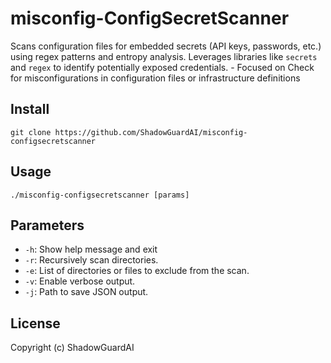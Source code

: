 # misconfig-ConfigSecretScanner
Scans configuration files for embedded secrets (API keys, passwords, etc.) using regex patterns and entropy analysis. Leverages libraries like `secrets` and `regex` to identify potentially exposed credentials. - Focused on Check for misconfigurations in configuration files or infrastructure definitions

## Install
`git clone https://github.com/ShadowGuardAI/misconfig-configsecretscanner`

## Usage
`./misconfig-configsecretscanner [params]`

## Parameters
- `-h`: Show help message and exit
- `-r`: Recursively scan directories.
- `-e`: List of directories or files to exclude from the scan.
- `-v`: Enable verbose output.
- `-j`: Path to save JSON output.

## License
Copyright (c) ShadowGuardAI
